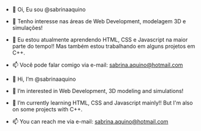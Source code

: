 - 👋 Oi, Eu sou @sabrinaaquino
- 👀 Tenho interesse nas áreas de Web Development, modelagem 3D e simulações!
- 🌱 Eu estou atualmente aprendendo HTML, CSS e Javascript na maior parte do tempo!! Mas também estou trabalhando em alguns projetos em C++.
- 📫 Você pode falar comigo via e-mail: sabrina.aquino@hotmail.com

- 👋 Hi, I’m @sabrinaaquino
- 👀 I’m interested in Web Development, 3D modeling and simulations! 
- 🌱 I’m currently learning HTML, CSS and Javascript mainly!! But I'm also on some projects with C++.
- 📫 You can reach me via e-mail: sabrina.aquino@hotmail.com


<!---
sabrinaaquino/sabrinaaquino is a ✨ special ✨ repository because its `README.md` (this file) appears on your GitHub profile.
You can click the Preview link to take a look at your changes.
--->
